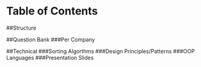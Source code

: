 Table of Contents
=======
##Structure

##Question Bank
###Per Company

##Technical
###Sorting Algorthms
###Design Principles/Patterns
###OOP Languages
###Presentation Slides
